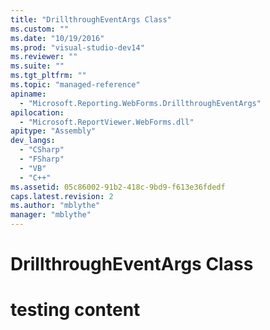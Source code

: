```yaml
---
title: "DrillthroughEventArgs Class"
ms.custom: ""
ms.date: "10/19/2016"
ms.prod: "visual-studio-dev14"
ms.reviewer: ""
ms.suite: ""
ms.tgt_pltfrm: ""
ms.topic: "managed-reference"
apiname: 
  - "Microsoft.Reporting.WebForms.DrillthroughEventArgs"
apilocation: 
  - "Microsoft.ReportViewer.WebForms.dll"
apitype: "Assembly"
dev_langs: 
  - "CSharp"
  - "FSharp"
  - "VB"
  - "C++"
ms.assetid: 05c86002-91b2-418c-9bd9-f613e36fdedf
caps.latest.revision: 2
ms.author: "mblythe"
manager: "mblythe"
---
```

# DrillthroughEventArgs Class
# testing content